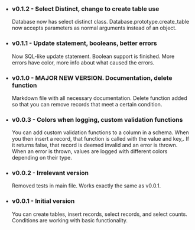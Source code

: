 - ### v0.1.2 - Select Distinct, change to create table use

  Database now has select distinct class.
  Database.prototype.create_table now accepts parameters as normal arguments instead of an object.

- ### v0.1.1 - Update statement, booleans, better errors

  Now SQL-like update statement.
  Boolean support is finished.
  More errors have color, more info about what caused the errors.

- ### v0.1.0 - MAJOR NEW VERSION. Documentation, delete function

  Markdown file with all necessary documentation.
  Delete function added so that you can remove records that meet a certain condition.

- ### v0.0.3 - Colors when logging, custom validation functions

  You can add custom validation functions to a column in a schema. When you then insert a record, that function
  is called with the value and key,. If it returns false, that record is deemed invalid and an error is thrown.
  When an error is thrown, values are logged with different colors depending on their type.

- ### v0.0.2 - Irrelevant version

  Removed tests in main file. Works exactly the same as v0.0.1.

- ### v0.0.1 - Initial version
  You can create tables, insert records, select records, and select counts. Conditions are working with basic functionality.
